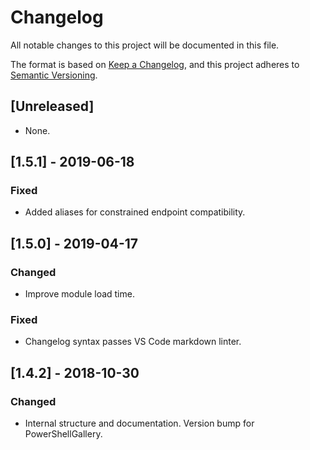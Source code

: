 # Changelog

All notable changes to this project will be documented in this file.

The format is based on [Keep a Changelog](https://keepachangelog.com/en/1.0.0/),
and this project adheres to [Semantic Versioning](https://semver.org/spec/v2.0.0.html).

## [Unreleased]

- None.

## [1.5.1] - 2019-06-18

### Fixed

- Added aliases for constrained endpoint compatibility.

## [1.5.0] - 2019-04-17

### Changed

- Improve module load time.

### Fixed

- Changelog syntax passes VS Code markdown linter.

## [1.4.2] - 2018-10-30

### Changed

- Internal structure and documentation. Version bump for PowerShellGallery.
